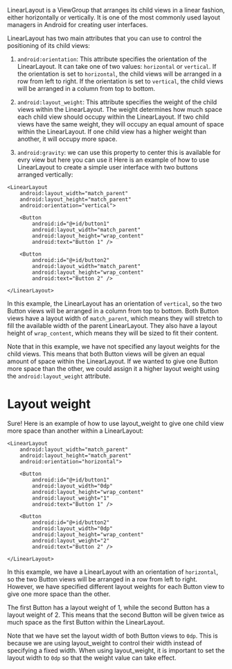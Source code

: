 LinearLayout is a ViewGroup that arranges its child views in a linear fashion, either horizontally or vertically. It is one of the most commonly used layout managers in Android for creating user interfaces.

LinearLayout has two main attributes that you can use to control the positioning of its child views:

1. `android:orientation`: This attribute specifies the orientation of the LinearLayout. It can take one of two values: `horizontal` or `vertical`. If the orientation is set to `horizontal`, the child views will be arranged in a row from left to right. If the orientation is set to `vertical`, the child views will be arranged in a column from top to bottom.

2. `android:layout_weight`: This attribute specifies the weight of the child views within the LinearLayout. The weight determines how much space each child view should occupy within the LinearLayout. If two child views have the same weight, they will occupy an equal amount of space within the LinearLayout. If one child view has a higher weight than another, it will occupy more space.
3. `android:gravity`: we can use this property to center this is available for evry view but here you can use it
Here is an example of how to use LinearLayout to create a simple user interface with two buttons arranged vertically:

```
<LinearLayout
    android:layout_width="match_parent"
    android:layout_height="match_parent"
    android:orientation="vertical">

    <Button
        android:id="@+id/button1"
        android:layout_width="match_parent"
        android:layout_height="wrap_content"
        android:text="Button 1" />

    <Button
        android:id="@+id/button2"
        android:layout_width="match_parent"
        android:layout_height="wrap_content"
        android:text="Button 2" />

</LinearLayout>
```

In this example, the LinearLayout has an orientation of `vertical`, so the two Button views will be arranged in a column from top to bottom. Both Button views have a layout width of `match_parent`, which means they will stretch to fill the available width of the parent LinearLayout. They also have a layout height of `wrap_content`, which means they will be sized to fit their content. 

Note that in this example, we have not specified any layout weights for the child views. This means that both Button views will be given an equal amount of space within the LinearLayout. If we wanted to give one Button more space than the other, we could assign it a higher layout weight using the `android:layout_weight` attribute.


# Layout weight
Sure! Here is an example of how to use layout_weight to give one child view more space than another within a LinearLayout:

```
<LinearLayout
    android:layout_width="match_parent"
    android:layout_height="match_parent"
    android:orientation="horizontal">

    <Button
        android:id="@+id/button1"
        android:layout_width="0dp"
        android:layout_height="wrap_content"
        android:layout_weight="1"
        android:text="Button 1" />

    <Button
        android:id="@+id/button2"
        android:layout_width="0dp"
        android:layout_height="wrap_content"
        android:layout_weight="2"
        android:text="Button 2" />

</LinearLayout>
```

In this example, we have a LinearLayout with an orientation of `horizontal`, so the two Button views will be arranged in a row from left to right. However, we have specified different layout weights for each Button view to give one more space than the other.

The first Button has a layout weight of 1, while the second Button has a layout weight of 2. This means that the second Button will be given twice as much space as the first Button within the LinearLayout.

Note that we have set the layout width of both Button views to `0dp`. This is because we are using layout_weight to control their width instead of specifying a fixed width. When using layout_weight, it is important to set the layout width to `0dp` so that the weight value can take effect.